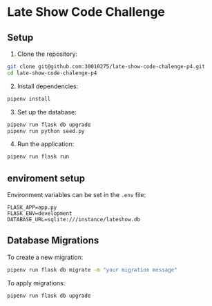 # Late Show Code Challenge



## Setup

1. Clone the repository:
```bash
git clone git@github.com:30010275/late-show-code-chalenge-p4.git
cd late-show-code-chalenge-p4
```

2. Install dependencies:
```bash
pipenv install
```

3. Set up the database:
```bash
pipenv run flask db upgrade
pipenv run python seed.py
```

4. Run the application:
```bash
pipenv run flask run
```

## enviroment setup

Environment variables can be set in the `.env` file:
```
FLASK_APP=app.py
FLASK_ENV=development
DATABASE_URL=sqlite:///instance/lateshow.db
```

## Database Migrations

To create a new migration:
```bash
pipenv run flask db migrate -m "your migration message"
```

To apply migrations:
```bash
pipenv run flask db upgrade
